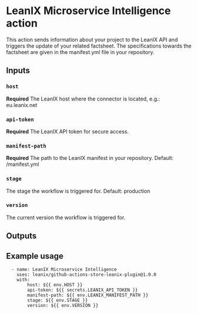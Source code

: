 # LeanIX Microservice Intelligence action

This action sends information about your project to the LeanIX API and triggers the update of your related factsheet. The specifications towards the factsheet are given in the manifest.yml file in your repository.

## Inputs

### `host`

**Required** The LeanIX host where the connector is located, e.g.: eu.leanix.net

### `api-token`

**Required** The LeanIX API token for secure access.

### `manifest-path`

**Required** The path to the LeanIX manifest in your repository. Default: /manifest.yml

### `stage`

The stage the workflow is triggered for. Default: production

### `version`

The current version the workflow is triggered for.

## Outputs

## Example usage

```
  - name: LeanIX Microservice Intelligence
    uses: leanix/github-actions-store-leanix-plugin@1.0.0
    with:
        host: ${{ env.HOST }}
        api-token: ${{ secrets.LEANIX_API_TOKEN }}
        manifest-path: ${{ env.LEANIX_MANIFEST_PATH }}
        stage: ${{ env.STAGE }}
        version: ${{ env.VERSION }}
```
